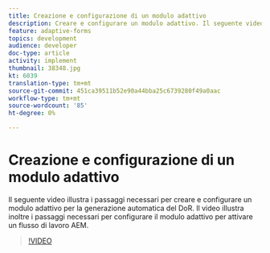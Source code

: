 ```yaml
---
title: Creazione e configurazione di un modulo adattivo
description: Creare e configurare un modulo adattivo. Il seguente video illustra i passaggi necessari per creare e configurare un modulo adattivo per la generazione automatica del DoR. Il video illustra inoltre i passaggi necessari per configurare il modulo adattivo per attivare un flusso di lavoro AEM.
feature: adaptive-forms
topics: development
audience: developer
doc-type: article
activity: implement
thumbnail: 38348.jpg
kt: 6039
translation-type: tm+mt
source-git-commit: 451ca39511b52e90a44bba25c6739280f49a0aac
workflow-type: tm+mt
source-wordcount: '85'
ht-degree: 0%

---
```


# Creazione e configurazione di un modulo adattivo

Il seguente video illustra i passaggi necessari per creare e configurare un modulo adattivo per la generazione automatica del DoR. Il video illustra inoltre i passaggi necessari per configurare il modulo adattivo per attivare un flusso di lavoro AEM.

>[!VIDEO](https://video.tv.adobe.com/v/38348/?quality=9&learn=on)

